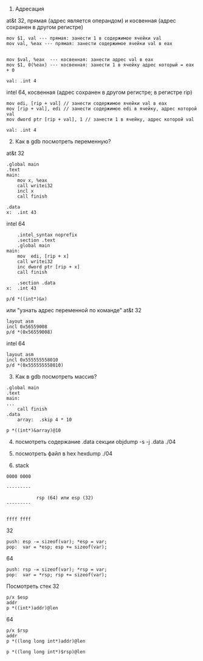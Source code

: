 1. Адресация

at&t 32, прямая (адрес является операндом) и косвенная (адрес сохранен в другом регистре)
```
mov $1, val --- прямая: занести 1 в содержимое ячейки val
mov val, %eax --- прямая: занести содержимое ячейки val в eax


mov $val, %eax  --- косвенная: занести адрес val в eax
mov $1, 0(%eax) --- косвенная: занести 1 в ячейку адрес который = eax + 0

val: .int 4
```


intel 64, косвенная (адрес сохранен в другом регистре; в регистре rip)

```
mov edi, [rip + val] // занести содержимое ячейки val в eax
mov [rip + val], edi // занести содержимое edi в ячейку, адрес которой val
mov dword ptr [rip + val], 1 // занести 1 в ячейку, адрес которой val

val: .int 4
```



2. Как в gdb посмотреть переменную?

at&t 32
```
.global main
.text
main:
    mov x, %eax
    call writei32
    incl x
    call finish

.data
x:  .int 43

```

intel 64
```
    .intel_syntax noprefix
    .section .text
    .global main
main:
    mov  edi, [rip + x]
    call writei32
    inc dword ptr [rip + x]
    call finish

    .section .data
x:  .int 43
```



```
p/d *((int*)&x)
```
или "узнать адрес переменной по команде"
at&t 32
```
layout asm
incl 0x56559008
p/d *(0x56559008)
```

intel 64
```
layout asm
incl 0x555555558010
p/d *(0x555555558010)
```

3. Как в gdb посмотреть массив?
```
.global main
.text
main:
...
    call finish
.data
    array:  .skip 4 * 10
```
```
p *((int*)&array)@10
```
4. посмотреть содержание .data секции
objdump -s -j .data ./04

5. посмотреть файл в hex
hexdump ./04


6. stack

```
0000 0000

---------

           rsp (64) или esp (32)
---------


ffff ffff
```

32
```
push: esp -= sizeof(var); *esp = var;
pop:  var = *esp; esp += sizeof(var);
```

64
```
push: rsp -= sizeof(var); *rsp = var;
pop:  var = *rsp; rsp += sizeof(var);
```


Посмотреть стек
32
```
p/x $esp
addr
p *((int*)addr)@len
```

64
```
p/x $rsp
addr
p *((long long int*)addr)@len
```

```
p *((long long int*)$rsp)@len
```
